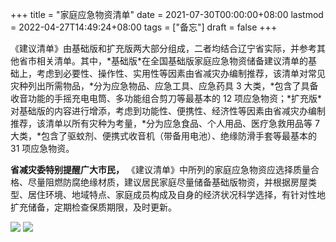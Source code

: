 +++
title = "家庭应急物资清单"
date = 2021-07-30T00:00:00+08:00
lastmod = 2022-04-27T14:49:24+08:00
tags = ["备忘"]
draft = false
+++

《建议清单》由基础版和扩充版两大部分组成，二者均结合辽宁省实际，并参考其他省市相关清单。其中，\*基础版\*在全国基础版家庭应急物资储备建议清单的基础上，考虑到必要性、操作性、实用性等因素由省减灾办编制推荐，该清单对常见灾种列出所需物品，\*分为应急物品、应急工具、应急药具 3 大类，\*包含了具备收音功能的手摇充电电筒、多功能组合剪刀等最基本的 12 项应急物资；\*扩充版\*对基础版的内容进行增添，考虑到功能性、便携性、经济性等因素由省减灾办编制推荐，该清单以所有灾种为考量，\*分为应急食品、个人用品、医疗急救用品等 7 大类，\*包含了驱蚊剂、便携式收音机（带备用电池）、绝缘防滑手套等最基本的 31 项应急物资。

**省减灾委特别提醒广大市民，** 《建议清单》中所列的家庭应急物资应选择质量合格、尽量阻燃防腐绝缘材质，建议居民家庭尽量储备基础版物资，并根据房屋类型、居住环境、地域特点、家庭成员构成及自身的经济状况科学选择，有针对性地扩充储备，定期检查保质期限，及时更新。

![](/images/jia-ting-ying-ji-0.jpeg)
![](/images/jia-ting-ying-ji-1.jpeg)
